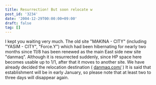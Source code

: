 ```yaml
---
title: Resurrection! But soon relocate w
post_id: '3234'
date: '2004-12-29T00:00:00+09:00'
draft: false
tag: []
---
```


I kept you waiting very much. The old site "MAKINA - CITY" (including "YASiM - CITY", "Force.Y") which had been hibernating for nearly two months since 11/8 has been renewed as the main East side new site "danmaq". Although it is resurrected suddenly, since HP space here becomes usable up to 1/1, after that it moves to another site. We have already decided the relocation destination ( [danmaq.com/](/) ) It is said that establishment will be in early January, so please note that at least two to three days will disappear again.
